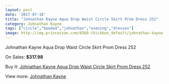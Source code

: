 ```yaml
---
layout: post
date: '2017-07-18'
title: "Johnathan Kayne Aqua Drop Waist Circle Skirt Prom Dress 252"
category: Johnathan Kayne
tags: ["circle","beaded","johnathan","evening","dresses"]
image: http://img.princessan.com/6568-thickbox_default/johnathan-kayne-aqua-drop-waist-circle-skirt-prom-dress-252.jpg
---
```

Johnathan Kayne Aqua Drop Waist Circle Skirt Prom Dress 252

On Sales: **$317.98**
<a href="https://www.princessan.com/en/johnathan-kayne/3004-johnathan-kayne-aqua-drop-waist-circle-skirt-prom-dress-252.html"><amp-img layout="responsive" width="600" height="600" src="//img.princessan.com/6568-thickbox_default/johnathan-kayne-aqua-drop-waist-circle-skirt-prom-dress-252.jpg" alt="Johnathan Kayne Aqua Drop Waist Circle Skirt Prom Dress 252 0" /></a>
<a href="https://www.princessan.com/en/johnathan-kayne/3004-johnathan-kayne-aqua-drop-waist-circle-skirt-prom-dress-252.html"><amp-img layout="responsive" width="600" height="600" src="//img.princessan.com/6570-thickbox_default/johnathan-kayne-aqua-drop-waist-circle-skirt-prom-dress-252.jpg" alt="Johnathan Kayne Aqua Drop Waist Circle Skirt Prom Dress 252 1" /></a>
<a href="https://www.princessan.com/en/johnathan-kayne/3004-johnathan-kayne-aqua-drop-waist-circle-skirt-prom-dress-252.html"><amp-img layout="responsive" width="600" height="600" src="//img.princessan.com/6569-thickbox_default/johnathan-kayne-aqua-drop-waist-circle-skirt-prom-dress-252.jpg" alt="Johnathan Kayne Aqua Drop Waist Circle Skirt Prom Dress 252 2" /></a>

Buy it: [Johnathan Kayne Aqua Drop Waist Circle Skirt Prom Dress 252](https://www.princessan.com/en/johnathan-kayne/3004-johnathan-kayne-aqua-drop-waist-circle-skirt-prom-dress-252.html "Johnathan Kayne Aqua Drop Waist Circle Skirt Prom Dress 252")

View more: [Johnathan Kayne](https://www.princessan.com/en/25-johnathan-kayne "Johnathan Kayne")